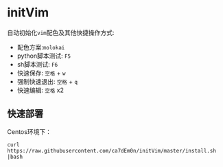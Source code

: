 # initVim

自动初始化`vim`配色及其他快捷操作方式:
- 配色方案:`molokai`
- python脚本测试: `F5`
- sh脚本测试: `F6`
- 快速保存: `空格` + `w`
- 强制快速退出: `空格` + `q`
- 快速编辑: `空格` x2

## 快速部署
Centos环境下：
```
curl https://raw.githubusercontent.com/ca7dEm0n/initVim/master/install.sh |bash
```

